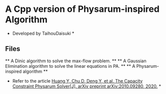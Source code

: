 # A Cpp version of Physarum-inspired Algorithm
* Developed by TaihouDaisuki *

## Files
** A Dinic algorithm to solve the max-flow problem. **
** A Gaussian Elimination algorithm to solve the linear equations in PA. **
** A Physarum-inspired algorithm **

* Refer to the article [Huang Y, Chu D, Deng Y, et al. The Capacity Constraint Physarum Solver[J]. arXiv preprint arXiv:2010.09280, 2020.](https://arxiv.org/abs/2010.09280) *
